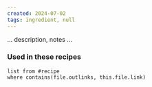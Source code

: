 ```yaml
---
created: 2024-07-02
tags: ingredient, null
---
```



… description, notes …

### Used in these recipes

```dataview
list from #recipe
where contains(file.outlinks, this.file.link)
```